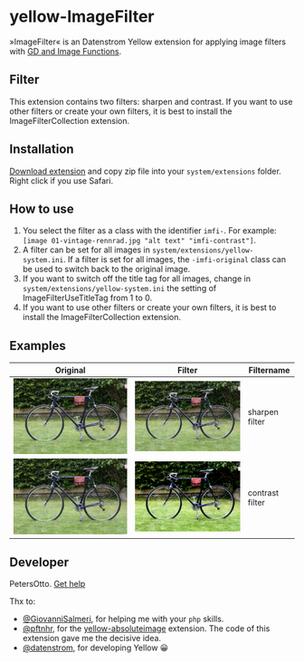 # yellow-ImageFilter
»ImageFilter« is an Datenstrom Yellow extension for applying image filters with [GD and Image Functions](https://www.php.net/manual/de/ref.image.php).

## Filter
This extension contains two filters: sharpen and contrast. If you want to use other filters or create your own filters, it is best to install the ImageFilterCollection extension. 

## Installation
[Download extension](https://github.com/PetersOtto/yellow-ImageFilter/archive/refs/heads/main.zip) and copy zip file into your `system/extensions` folder. Right click if you use Safari.

## How to use
1) You select the filter as a class with the identifier `imfi-`. For example: `[image 01-vintage-rennrad.jpg "alt text" "imfi-contrast"]`.
2) A filter can be set for all images in `system/extensions/yellow-system.ini`. If a filter is set for all images, the `-imfi-original` class can be used to switch back to the original image.
3) If you want to switch off the title tag for all images, change in `system/extensions/yellow-system.ini` the setting of ImageFilterUseTitleTag from 1 to 0.
4) If you want to use other filters or create your own filters, it is best to install the ImageFilterCollection extension.

## Examples

| Original | Filter | Filtername |
| --- | --- | --- |
| <img src="01-vintage-rennrad.jpg" alt="original image"> | <img src="01-vintage-rennrad-sharpen.jpg" alt="sharpen filter"> | sharpen filter | 
| <img src="01-vintage-rennrad.jpg" alt="original image"> | <img src="01-vintage-rennrad-contrast.jpg" alt="contrast filter"> | contrast filter |
 
## Developer
PetersOtto. [Get help](https://datenstrom.se/yellow/help/)

Thx to: 
* [@GiovanniSalmeri](https://github.com/GiovanniSalmeri), for helping me with your `php` skills.
* [@pftnhr](https://github.com/pftnhr), for the [yellow-absoluteimage](https://github.com/pftnhr/yellow-absoluteimage) extension. The code of this extension gave me the decisive idea.
* [@datenstrom](https://github.com/datenstrom), for developing Yellow &#128512;
